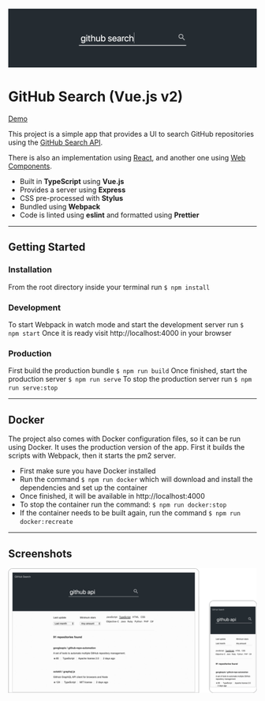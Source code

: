 ![Banner Image](docs/banner.png)

# GitHub Search (Vue.js v2)

[Demo](https://garciaalvaro.github.io/github-search-vue-v2)

This project is a simple app that provides a UI to search GitHub repositories using the [GitHub Search API](https://developer.github.com/v3/search).

There is also an implementation using [React](https://github.com/garciaalvaro/github-react), and another one using [Web Components](https://github.com/garciaalvaro/github-search).

- Built in **TypeScript** using **Vue.js**
- Provides a server using **Express**
- CSS pre-processed with **Stylus**
- Bundled using **Webpack**
- Code is linted using **eslint** and formatted using **Prettier**

---

## Getting Started

### Installation

From the root directory inside your terminal run `$ npm install`

### Development

To start Webpack in watch mode and start the development server run `$ npm start`
Once it is ready visit http://localhost:4000 in your browser

### Production

First build the production bundle `$ npm run build`
Once finished, start the production server `$ npm run serve`
To stop the production server run `$ npm run serve:stop`

---

## Docker

The project also comes with Docker configuration files, so it can be run using Docker. It uses the production version of the app. First it builds the scripts with Webpack, then it starts the pm2 server.
- First make sure you have Docker installed
- Run the command `$ npm run docker` which will download and install the dependencies and set up the container
- Once finished, it will be available in http://localhost:4000
- To stop the container run the command: `$ npm run docker:stop`
- If the container needs to be built again, run the command `$ npm run docker:recreate`

---

## Screenshots

![Screenshot Image](docs/screenshot.png)
